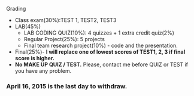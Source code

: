 Grading

* Class exam(30%):TEST 1, TEST2, TEST3
* LAB(45%)
    * LAB CODING QUIZ(10%): 4 quizzes + 1 extra credit quiz(2%)
    * Regular Project(25%): 5 projects
    * Final team research project(10%) - code and  the presentation.
* Final(25%)- **I will replace one of lowest scores of TEST1, 2, 3 if final score is higher.**
* **No MAKE UP QUIZ / TEST.** Please, contact me before QUIZ or TEST if you have any problem.

### April 16, 2015 is the last day to withdraw.
